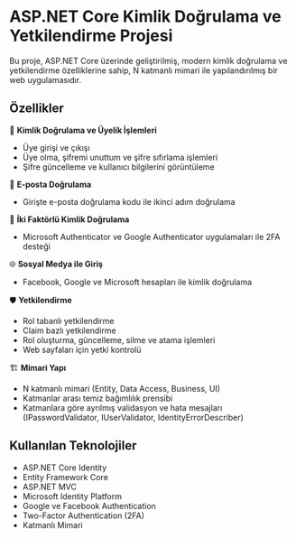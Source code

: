 # ASP.NET Core Kimlik Doğrulama ve Yetkilendirme Projesi

Bu proje, ASP.NET Core üzerinde geliştirilmiş, modern kimlik doğrulama ve yetkilendirme özelliklerine sahip, N katmanlı mimari ile yapılandırılmış bir web uygulamasıdır.

## Özellikler

🔐 **Kimlik Doğrulama ve Üyelik İşlemleri**  
- Üye girişi ve çıkışı  
- Üye olma, şifremi unuttum ve şifre sıfırlama işlemleri  
- Şifre güncelleme ve kullanıcı bilgilerini görüntüleme  

📩 **E-posta Doğrulama**  
- Girişte e-posta doğrulama kodu ile ikinci adım doğrulama

📱 **İki Faktörlü Kimlik Doğrulama**  
- Microsoft Authenticator ve Google Authenticator uygulamaları ile 2FA desteği

🌐 **Sosyal Medya ile Giriş**  
- Facebook, Google ve Microsoft hesapları ile kimlik doğrulama

🛡️ **Yetkilendirme**  
- Rol tabanlı yetkilendirme  
- Claim bazlı yetkilendirme  
- Rol oluşturma, güncelleme, silme ve atama işlemleri  
- Web sayfaları için yetki kontrolü

🏗️ **Mimari Yapı**  
- N katmanlı mimari (Entity, Data Access, Business, UI)  
- Katmanlar arası temiz bağımlılık prensibi  
- Katmanlara göre ayrılmış validasyon ve hata mesajları (IPasswordValidator, IUserValidator, IdentityErrorDescriber)

## Kullanılan Teknolojiler
- ASP.NET Core Identity
- Entity Framework Core
- ASP.NET MVC 
- Microsoft Identity Platform
- Google ve Facebook Authentication
- Two-Factor Authentication (2FA)
- Katmanlı Mimari
